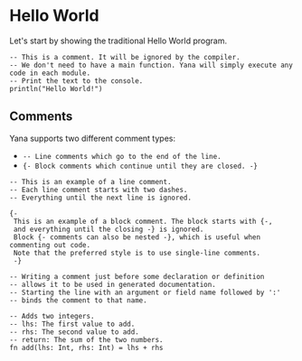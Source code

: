 # Hello World

Let's start by showing the traditional Hello World program.

```yana
-- This is a comment. It will be ignored by the compiler.
-- We don't need to have a main function. Yana will simply execute any code in each module.
-- Print the text to the console.
println("Hello World!")
```

## Comments

Yana supports two different comment types:
 * `-- Line comments which go to the end of the line.`
 * `{- Block comments which continue until they are closed. -}`

```yana
-- This is an example of a line comment.
-- Each line comment starts with two dashes.
-- Everything until the next line is ignored.

{-
 This is an example of a block comment. The block starts with {-,
 and everything until the closing -} is ignored.
 Block {- comments can also be nested -}, which is useful when commenting out code.
 Note that the preferred style is to use single-line comments.
 -}

-- Writing a comment just before some declaration or definition
-- allows it to be used in generated documentation.
-- Starting the line with an argument or field name followed by ':'
-- binds the comment to that name.

-- Adds two integers.
-- lhs: The first value to add.
-- rhs: The second value to add.
-- return: The sum of the two numbers.
fn add(lhs: Int, rhs: Int) = lhs + rhs
```